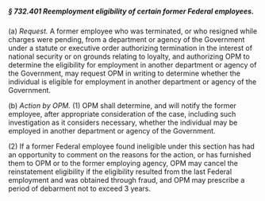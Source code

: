 ##### § 732.401 Reemployment eligibility of certain former Federal employees. #####

(a) *Request.* A former employee who was terminated, or who resigned while charges were pending, from a department or agency of the Government under a statute or executive order authorizing termination in the interest of national security or on grounds relating to loyalty, and authorizing OPM to determine the eligibility for employment in another department or agency of the Government, may request OPM in writing to determine whether the individual is eligible for employment in another department or agency of the Government.

(b) *Action by OPM.* (1) OPM shall determine, and will notify the former employee, after appropriate consideration of the case, including such investigation as it considers necessary, whether the individual may be employed in another department or agency of the Government.

(2) If a former Federal employee found ineligible under this section has had an opportunity to comment on the reasons for the action, or has furnished them to OPM or to the former employing agency, OPM may cancel the reinstatement eligibility if the eligibility resulted from the last Federal employment and was obtained through fraud, and OPM may prescribe a period of debarment not to exceed 3 years.